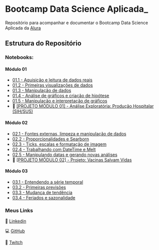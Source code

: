 # Bootcamp Data Science Aplicada_

Repositório para acompanhar e documentar o Bootcamp Data Science Aplicada da [Alura](https://www.alura.com.br/bootcamp/data-science-aplicada/matriculas-abertas)

## Estrutura do Repositório

### Notebooks:

#### Módulo 01
 - [01.1 - Aquisição e leitura de dados reais](https://github.com/aureliowozhiak/Bootcamp-Data-Science-Aplicada/blob/8a9977fa309743f416c6968752a9fd5a160416ce/notebooks/01.1%20-%20Aquisi%C3%A7%C3%A3o%20e%20leitura%20de%20dados%20reais.ipynb)
 - [01.2 - Primeiras visualizações de dados](https://github.com/aureliowozhiak/Bootcamp-Data-Science-Aplicada/blob/20d074bee8fca3319a6e455def5f4b14f9c96e56/notebooks/01.2%20-%20Primeiras%20visualiza%C3%A7%C3%B5es%20de%20dados.ipynb)
 - [01.3 - Manipulação de dados](https://github.com/aureliowozhiak/Bootcamp-Data-Science-Aplicada/blob/4e1a56bad6060d12a404ec9ed735b5260365dc25/notebooks/01.3%20-%20Manipula%C3%A7%C3%A3o%20de%20dados.ipynb)
 - [01.4 - Análise de gráficos e criação de hipótese](https://github.com/aureliowozhiak/Bootcamp-Data-Science-Aplicada/blob/7215e48cb5350cfbe32ab6c9f881569b0637c26e/notebooks/01.4%20-%20An%C3%A1lise%20de%20gr%C3%A1ficos%20e%20cria%C3%A7%C3%A3o%20de%20hip%C3%B3tese.ipynb)
 - [01.5 - Manipulação e interpretação de gráficos](https://github.com/aureliowozhiak/Bootcamp-Data-Science-Aplicada/blob/9af26691dec986ea6ee6291c52dd10a9c9f33649/notebooks/01.5%20-%20Manipula%C3%A7%C3%A3o%20e%20interpreta%C3%A7%C3%A3o%20de%20gr%C3%A1ficos.ipynb)
 - 🏥 [[PROJETO MÓDULO 01] - Análise Exploratória: Produção Hospitalar (SIH/SUS)](https://github.com/aureliowozhiak/Bootcamp-Data-Science-Aplicada/blob/main/notebooks/Projeto%20M%C3%B3dulo%2001%20-%20%20An%C3%A1lise%20Explorat%C3%B3ria%20Produ%C3%A7%C3%A3o%20Hospitalar%20(SIH-SUS).ipynb)


#### Módulo 02
 - [02.1 - Fontes externas, limpeza e manipulação de dados](https://github.com/aureliowozhiak/Bootcamp-Data-Science-Aplicada/blob/0fb38aa8d1b19a6efe3f3d7a979f1e27bc219c68/notebooks/02.1%20-%20Fontes%20externas,%20limpeza%20e%20manipula%C3%A7%C3%A3o%20de%20dados.ipynb)
 - [02.2 - Proporcionalidades e Searborn](https://github.com/aureliowozhiak/Bootcamp-Data-Science-Aplicada/blob/ba908e4d9948c90dac6a26b6dc771f4e5d5d82df/notebooks/02.2%20-%20Proporcionalidades%20e%20Searborn.ipynb)
 - [02.3 - Ticks, escalas e formatação de imagem](https://github.com/aureliowozhiak/Bootcamp-Data-Science-Aplicada/blob/3911b8eb6f16032f3fa1683f2605a3f1ab11ea03/notebooks/02.3%20-%20Ticks,%20escalas%20e%20formata%C3%A7%C3%A3o%20de%20imagem.ipynb)
 - [02.4 - Trabalhando com DateTime e Melt](https://github.com/aureliowozhiak/Bootcamp-Data-Science-Aplicada/blob/307a7c13541e15c12ca82cf15f7cdec18f4a4b0b/notebooks/02.4%20-%20Trabalhando%20com%20DateTime%20e%20Melt.ipynb)
 - [02.5 - Manipulando datas e gerando novas análises](https://github.com/aureliowozhiak/Bootcamp-Data-Science-Aplicada/blob/bebb453de0278312069b49efb105d155f85fedb0/notebooks/02.5%20-%20Manipulando%20datas%20e%20gerando%20novas%20an%C3%A1lises.ipynb)
 - 💉 [[PROJETO MÓDULO 02] - Projeto: Vacinas Salvam Vidas](https://github.com/aureliowozhiak/Projeto_VacinasSalvamVidas)


#### Módulo 03
- [03.1 - Entendendo a série temporal](https://github.com/aureliowozhiak/Bootcamp-Data-Science-Aplicada/blob/705158c51961e63ef23ef7d484eba4a224a918ed/notebooks/03.1%20-%20Entendendo%20a%20s%C3%A9rie%20temporal.ipynb)
- [03.2 - Primeiras previsões](https://github.com/aureliowozhiak/Bootcamp-Data-Science-Aplicada/blob/main/notebooks/03.2%20-%20Primeiras%20previs%C3%B5es.ipynb)
- [03.3 - Mudança de tendência](https://github.com/aureliowozhiak/Bootcamp-Data-Science-Aplicada/blob/main/notebooks/03.3%20-%20Mudan%C3%A7a%20de%20tend%C3%AAncia.ipynb)
- [03.4 - Feriados e sazonalidade](https://github.com/aureliowozhiak/Bootcamp-Data-Science-Aplicada/blob/main/notebooks/03.4%20-%20Feriados%20e%20sazonalidade.ipynb)

### Meus Links


👔 [Linkedin](https://www.linkedin.com/in/aureliowozhiak/)

💻 [GitHub](https://github.com/aureliowozhiak)

👾 [Twitch](https://www.twitch.tv/aureliano1337)
